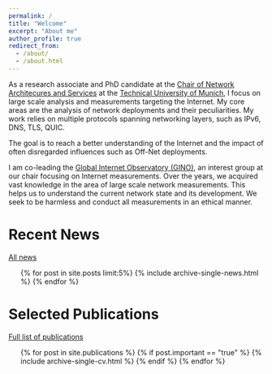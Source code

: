 ```yaml
---
permalink: /
title: "Welcome"
excerpt: "About me"
author_profile: true
redirect_from: 
  - /about/
  - /about.html
---
```


As a research associate and PhD candidate at the [Chair of Network Architecures and Services](https://net.in.tum.de/) at the [Technical University of Munich](https://www.tum.de/en/), I focus on large scale analysis and measurements targeting the Internet. My core areas are the analysis of network deployments and their peculiarities. My work relies on multiple protocols spanning networking layers, such as IPv6, DNS, TLS, QUIC.

The goal is to reach a better understanding of the Internet and the impact of often disregarded influences such as Off-Net deployments.

I am co-leading the [Global Internet Observatory (GINO)](https://net.in.tum.de/projects/gino/), an interest group at our chair focusing on Internet measurements. Over the years, we acquired vast knowledge in the area of large scale network measurements. This helps us to understand the current network state and its development. We seek to be harmless and conduct all measurements in an ethical manner.

Recent News
=====
[All news](/news)

<ul>
{% for post in site.posts limit:5%}
  {% include archive-single-news.html %}
{% endfor %}
</ul>

Selected Publications
======
[Full list of publications](/publications)

  <ul>{% for post in site.publications %}
    {% if post.important == "true" %}
      {% include archive-single-cv.html %}
    {% endif %}
  {% endfor %}</ul>


